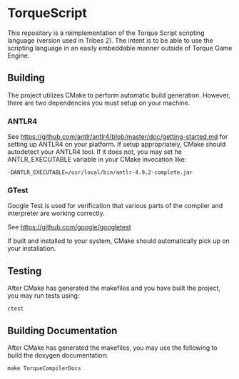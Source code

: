 # TorqueScript

This repository is a reimplementation of the Torque Script scripting language (version used in Tribes 2). The intent is to be able to use the scripting
language in an easily embeddable manner outside of Torque Game Engine.

## Building

The project utilizes CMake to perform automatic build generation. However, there are two dependencies you must setup on your machine.

### ANTLR4

See https://github.com/antlr/antlr4/blob/master/doc/getting-started.md for setting up ANTLR4 on your platform. If setup appropriately, CMake should autodetect
your ANTLR4 tool. If it does not, you may set he ANTLR_EXECUTABLE variable in your CMake invocation like:

```
-DANTLR_EXECUTABLE=/usr/local/bin/antlr-4.9.2-complete.jar
```

### GTest

Google Test is used for verification that various parts of the compiler and interpreter are working correctly.

See https://github.com/google/googletest

If built and installed to your system, CMake should automatically pick up on your installation.

## Testing

After CMake has generated the makefiles and you have built the project, you may run tests using:

```
ctest
```

## Building Documentation

After CMake has generated the makefiles, you may use the following to build the doxygen documentation:

```
make TorqueCompilerDocs
```
